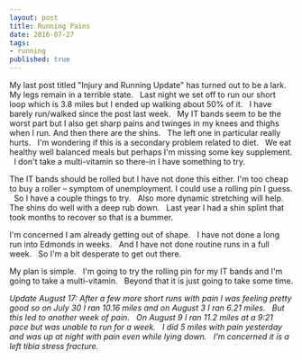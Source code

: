 ```yaml
---
layout: post
title: Running Pains
date: 2016-07-27
tags:
- running
published: true
---
```

My last post titled "Injury and Running Update" has turned out to be a lark. &nbsp; My legs remain in a terrible state. &nbsp;  Last night we set off to run our short loop which is 3.8 miles but I ended up walking about 50% of it. &nbsp; I have barely run/walked since the post last week.  &nbsp; My IT bands seem to be the worst part but I also get sharp pains and twinges in my knees and thighs when I run.  And then there are the shins.  &nbsp; The left one in particular really hurts. &nbsp; I'm wondering if this is a secondary problem related to diet.  &nbsp;  We eat healthy well balanced meals but perhaps I'm missing some key supplement.  &nbsp;  I don't take a multi-vitamin so there-in I have something to try.   
 
The IT bands should be rolled but I have not done this either.  I'm too cheap to buy a roller – symptom of unemployment.  I could use a rolling pin I guess.  &nbsp; So I have a couple things to try.  &nbsp; Also more dynamic stretching will help.  &nbsp;  The shins do well with a deep rub down.  &nbsp; Last year I had a shin splint that took months to recover so that is a bummer.  
 
I'm concerned I am already getting out of shape.  &nbsp; I have not done a long run into Edmonds in weeks.  &nbsp; And I have not done routine runs in a full week.  &nbsp; So I'm a bit desperate to get out there. 
 
My plan is simple.  &nbsp; I'm going to try the rolling pin for my IT bands and I'm going to take a multi-vitamin.  &nbsp; Beyond that it is just going to take some time.

*Update August 17: After a few more short runs with pain I was feeling pretty good so on July 30 I ran 10.16 miles and on August 3 I ran 6.21 miles.  &nbsp; But this led to another week of pain.  &nbsp; On August 9 I ran 11.2 miles at a 9:21 pace but was unable to run for a week. &nbsp; I did 5 miles with pain yesterday and was up at night with pain even while lying down.  &nbsp; I'm concerned it is a left tibia stress fracture.*
